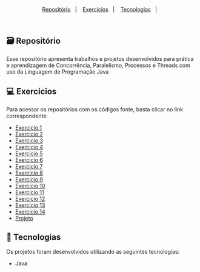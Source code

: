<p align="center">
  <a href="#">Repositório</a>&nbsp;&nbsp;&nbsp;|&nbsp;&nbsp;&nbsp;
  <a href="#-exercícios">Exercícios</a>&nbsp;&nbsp;&nbsp;|&nbsp;&nbsp;&nbsp;
  <a href="#-tecnologias">Tecnologias</a>&nbsp;&nbsp;&nbsp;|&nbsp;&nbsp;&nbsp;
 </p>
 
 <br>

## 🗃️ Repositório

Esse repositório apresenta trabalhos e projetos desenvolvidos para prática e aprendizagem de Concorrência, Paralelismo, Processos e Threads com uso da Linguagem de Programação Java

## 💻 Exercícios

Para acessar os repositórios com os códigos fonte, basta clicar no link correspondente:

- [Exercicio 1](https://github.com/Karimangfn/Java-Concorrencia-Paralelismo/tree/main/Exercicios/Exercicio%201)
- [Exercicio 2](https://github.com/Karimangfn/Java-Concorrencia-Paralelismo/tree/main/Exercicios/Exercicio%202)
- [Exercicio 3](https://github.com/Karimangfn/Java-Concorrencia-Paralelismo/tree/main/Exercicios/Exercicio%203)
- [Exercicio 4](https://github.com/Karimangfn/Java-Concorrencia-Paralelismo/tree/main/Exercicios/Exercicio%204)
- [Exercicio 5](https://github.com/Karimangfn/Java-Concorrencia-Paralelismo/tree/main/Exercicios/Exercicio%205)
- [Exercicio 6](https://github.com/Karimangfn/Java-Concorrencia-Paralelismo/tree/main/Exercicios/Exercicio%206)
- [Exercicio 7](https://github.com/Karimangfn/Java-Concorrencia-Paralelismo/tree/main/Exercicios/Exercicio%207)
- [Exercicio 8](https://github.com/Karimangfn/Java-Concorrencia-Paralelismo/tree/main/Exercicios/Exercicio%208)
- [Exercicio 9](https://github.com/Karimangfn/Java-Concorrencia-Paralelismo/tree/main/Exercicios/Exercicio%209)
- [Exercicio 10](https://github.com/Karimangfn/Java-Concorrencia-Paralelismo/tree/main/Exercicios/Exercicio%2010)
- [Exercicio 11](https://github.com/Karimangfn/Java-Concorrencia-Paralelismo/tree/main/Exercicios/Exercicio%2011)
- [Exercicio 12](https://github.com/Karimangfn/Java-Concorrencia-Paralelismo/tree/main/Exercicios/Exercicio%2012)
- [Exercicio 13](https://github.com/Karimangfn/Java-Concorrencia-Paralelismo/tree/main/Exercicios/Exercicio%2013)
- [Exercicio 14](https://github.com/Karimangfn/Java-Concorrencia-Paralelismo/tree/main/Exercicios/Exercicio%2014)
- [Projeto](https://github.com/Karimangfn/Java-Concorrencia-Paralelismo/tree/main/Projeto)
</p>



## 🚀 Tecnologias

Os projetos foram desenvolvidos utilizando as seguintes tecnologias:

- Java
